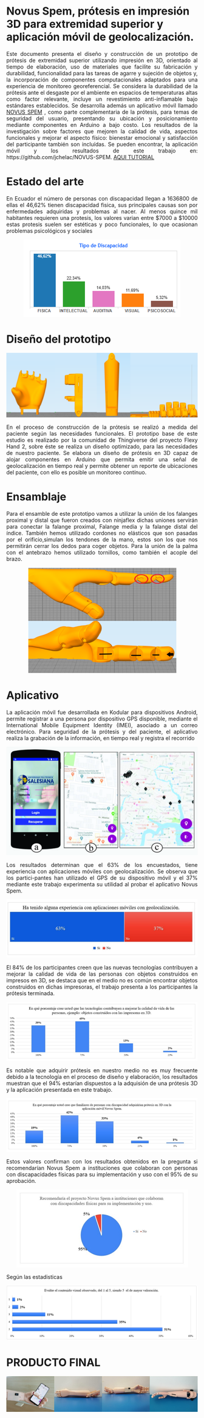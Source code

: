 # Novus Spem, prótesis en impresión 3D para extremidad superior y aplicación móvil de geolocalización. 
<p align="justify"> 
  Este documento presenta el diseño y construcción de un prototipo de prótesis de extremidad superior utilizando impresión en 3D, orientado al tiempo de elaboración, uso de materiales que facilite su fabricación y durabilidad, funcionalidad para las tareas de agarre y sujeción de objetos y, la incorporación de componentes computacionales adaptados para una experiencia de monitoreo georeferencial. Se considera la durabilidad de la prótesis ante el desgaste por el ambiente en espacios de temperaturas altas como factor relevante, incluye un revestimiento anti-ínflamable bajo estándares establecidos. Se desarrolla además un aplicativo móvil llamado 
  <a href="https://n9.cl/48g7">NOVUS SPEM</a> , como parte complementaria de la prótesis, para temas de seguridad del usuario, presentando su ubicación y posicionamiento mediante componentes en Arduino a bajo costo. Los resultados de la investigación sobre factores que mejoren la calidad de vida, aspectos funcionales y mejorar el aspecto físico: bienestar emocional y satisfacción del participante también son incluídas. Se pueden encontrar, la aplicación móvil y los resultados de este trabajo en: https://github.com/jchelac/NOVUS-SPEM. 
<a href="https://youtu.be/j3BNdaQn4N0"> AQUI TUTORIAL</a> 
</p>

# Estado del arte 
<p align="justify"> 
  En Ecuador el número de personas con discapacidad llegan a 1636800 de ellas el 46,62% tienen discapacidad fisica, sus  principales causas son por enfermedades adquiridas y problemas al nacer. Al menos quince mil habitantes requieren una protesis, los valores varian entre $7000 a $10000 estas protesis suelen ser  estéticas y poco funcionales, lo que ocasionan problemas psicológicos y sociales
</p>
<p align="center"> <img src="https://github.com/jchelac/NOVUS-SPEM/blob/master/DOC/ESTADISTICA%20DE%20PERSONAS%20CON%20DISCAPACIDAD.PNG"></p>

</p>

# Diseño del prototipo
<p align="center"> <img src="https://github.com/jchelac/NOVUS-SPEM/blob/master/DOC/8.PNG"></p>
</p>
<p align="justify"> En el proceso de construcción de la prótesis se realizó a medida del paciente según las necesidades funcionales. El prototipo base de este estudio es realizado por la comunidad de Thingiverse del proyecto Flexy Hand 2, sobre éste se realiza un diseño optimizado, para las necesidades de nuestro paciente. Se elabora un diseño de prótesis en 3D capaz de alojar componentes en Arduino que permita emitir una señal de geolocalización en tiempo real y permite obtener un reporte de ubicaciones del paciente, con ello es posible un monitoreo contínuo.</p>

# Ensamblaje
<p align="justify">
Para el ensamble de este prototipo vamos a utilizar la unión de los falanges proximal y distal que fueron creados con ninjaflex dichas uniones servirán para conectar la falange proximal, Falange media y la falange distal del índice. También hemos utilizado cordones no elásticos que son pasadas por el orificio,simulan los tendones de la mano, estos son los que nos permitirán cerrar los dedos para coger objetos. Para la unión de la palma con el antebrazo hemos utilizado tornillos, como también el acople del brazo.
  </p>
  </p>
  
  <p align="center"> <img src="https://github.com/jchelac/NOVUS-SPEM/blob/master/DOC/ENSAMBLE.PNG"></p>
  
  
  
# Aplicativo
<p align="justify"> La aplicación móvil fue desarrollada en Kodular para dispositivos Android, permite registrar a una persona por dispositivo GPS disponible, mediante el International Mobile Equipment Identity (IMEI), asociado a un correo electrónico. Para seguridad de la prótesis y del paciente, el aplicativo realiza la grabación de la información, en tiempo real y registra el recorrido
  </p>
  </p>
 <p align="center"> <img src="https://github.com/jchelac/NOVUS-SPEM/blob/master/DOC/APLICATIVO.jpg"></p>

<p align="justify">Los resultados determinan que el 63% de los encuestados, tiene experiencia con aplicaciones móviles con geolocalización. Se observa que los partici-pantes han utilizado el GPS de su dispositivo móvil y el 37% mediante este trabajo experimenta su utilidad al probar el aplicativo Novus Spem.
  </p>
  <p align="center"> <img src="https://github.com/jchelac/NOVUS-SPEM/blob/master/DOC/1.PNG"></p>
  
  <p align="justify">El 84% de los participantes creen que las nuevas tecnologías contribuyen a mejorar la calidad de vida de las personas con objetos construidos en impresos en 3D, se destaca que en el medio no es común encontrar objetos construidos en dichas impresoras, el trabajo presenta a los participantes la prótesis terminada.
  </p>
  <p align="center"> <img src="https://github.com/jchelac/NOVUS-SPEM/blob/master/DOC/2.PNG"></p>
  
  <p align="justify">Es notable que adquirir prótesis en nuestro medio no es muy frecuente debido a la tecnología en el proceso de diseño y elaboración, los resultados muestran que el 94% estarían dispuestos a la adquisión de una prótesis 3D y la aplicación presentada en este trabajo.
  </p>
 <p align="center"> <img src="https://github.com/jchelac/NOVUS-SPEM/blob/master/DOC/3.PNG"></p>
 
   <p align="justify">Estos valores confirman con los resultados obtenidos en la pregunta si recomendarían Novus Spem a instituciones que colaboran con personas con discapacidades físicas para su implementación y uso con el 95% de su aprobación.
  </p>
  
 <p align="center"> <img src="https://github.com/jchelac/NOVUS-SPEM/blob/master/DOC/4.PNG"></p>
    <p align="justify">Según las estadisticas 
  </p>
 <p align="center"> <img src="https://github.com/jchelac/NOVUS-SPEM/blob/master/DOC/7.jpg"></p>
 
# PRODUCTO FINAL 
<p align="center"> <img src="https://github.com/jchelac/NOVUS-SPEM/blob/master/DOC/github-final.png"></p>

